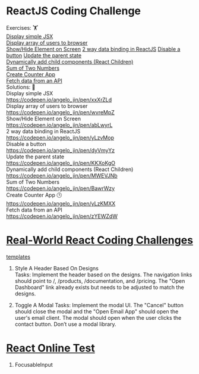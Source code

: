 # ReactJS Coding Challenge
Exercises: 🏋️           
[Display simple JSX](https://codepen.io/angelo_jin/pen/wvrygZa)         
[Display array of users to browser](https://codepen.io/angelo_jin/pen/QWqQdXE)      
[Show/Hide Element on Screen](https://codepen.io/angelo_jin/pen/zYERZZL)
[2 way data binding in ReactJS](https://codepen.io/angelo_jin/pen/MWEQmqN)
[Disable a button](https://codepen.io/angelo_jin/pen/YzrazGY)
[Update the parent state](https://codepen.io/angelo_jin/pen/JjrLjOy)        
[Dynamically add child components (React Children)](https://codepen.io/angelo_jin/pen/BawrpeX)      
[Sum of Two Numbers](https://codepen.io/angelo_jin/pen/zYEWZNR)     
[Create Counter App](https://codepen.io/angelo_jin/pen/mdBxWwN)     
[Fetch data from an API](https://codepen.io/angelo_jin/pen/oNGqZpm)     
Solutions: 🙋       
Display simple JSX          
https://codepen.io/angelo_jin/pen/xxXrZLd       
Display array of users to browser       
https://codepen.io/angelo_jin/pen/wvreMpZ       
Show/Hide Element on Screen             
https://codepen.io/angelo_jin/pen/abLwyrL               
2 way data binding in ReactJS       
https://codepen.io/angelo_jin/pen/yLzvMop       
Disable a button        
https://codepen.io/angelo_jin/pen/dyVmyYz       
Update the parent state     
https://codepen.io/angelo_jin/pen/KKXoKgO       
Dynamically add child components (React Children)       
https://codepen.io/angelo_jin/pen/MWEVJNb       
Sum of Two Numbers          
https://codepen.io/angelo_jin/pen/BawrWzy       
Create Counter App 🕒           
https://codepen.io/angelo_jin/pen/yLzKMXX       
Fetch data from an API      
https://codepen.io/angelo_jin/pen/zYEWZdW       

# [Real-World React Coding Challenges](https://profy.dev/article/react-coding-challenges)
[templates](https://github.com/profydev/prolog-app) 
1. Style A Header Based On Designs  
Tasks:
Implement the header based on the designs.
The navigation links should point to /, /products, /documentation, and /pricing.
The "Open Dashboard" link already exists but needs to be adjusted to match the designs.     

2. Toggle A Modal
Tasks:
Implement the modal UI.
The "Cancel" button should close the modal and the "Open Email App" should open the user's email client.
The modal should open when the user clicks the contact button.
Don’t use a modal library.

# [React Online Test](https://www.testdome.com/tests/react-js-online-test/104)  
1. FocusableInput
    